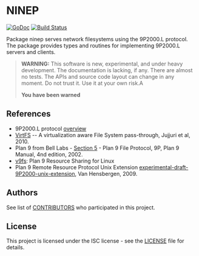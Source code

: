# NINEP

[![GoDoc](https://godoc.org/github.com/azmodb/ninep?status.svg)](https://godoc.org/github.com/azmodb/ninep)
[![Build Status](https://travis-ci.org/azmodb/ninep.svg?branch=master)](https://travis-ci.org/azmodb/ninep)

Package ninep serves network filesystems using the 9P2000.L protocol. The package provides types and routines for implementing 9P2000.L servers and clients.

> **WARNING:** This software is new, experimental, and under heavy
> development. The documentation is lacking, if any. There are almost
> no tests. The APIs and source code layout can change in any moment.
> Do not trust it. Use it at your own risk.A
>
> **You have been warned**


## References

- 9P2000.L protocol [overview](https://github.com/chaos/diod/blob/master/protocol.md)
- [VirtFS](https://landley.net/kdocs/ols/2010/ols2010-pages-109-120.pdf) -- A virtualization aware File System pass-through, Jujjuri et al, 2010.
- Plan 9 from Bell Labs - [Section 5](https://9p.io/sys/man/5/INDEX.html) - Plan 9 File Protocol, 9P, Plan 9 Manual, 4nd edition, 2002.
- [v9fs](https://git.kernel.org/pub/scm/linux/kernel/git/torvalds/linux.git/plain/Documentation/filesystems/9p.txt): Plan 9 Resource Sharing for Linux
- Plan 9 Remote Resource Protocol Unix Extension [experimental-draft-9P2000-unix-extension](http://ericvh.github.io/9p-rfc/rfc9p2000.u.html), Van Hensbergen, 2009.


## Authors

See list of [CONTRIBUTORS](https://github.com/azmodb/ninep/blob/master/CONTRIBUTORS) who participated in this project.


## License

This project is licensed under the ISC license - see the [LICENSE](https://github.com/azmodb/ninep/blob/master/LICENSE) file for details.
